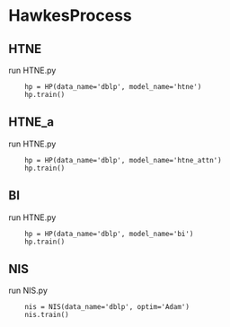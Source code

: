 # HawkesProcess
## HTNE
run HTNE.py
```
    hp = HP(data_name='dblp', model_name='htne')
    hp.train()
```
## HTNE_a
run HTNE.py
```
    hp = HP(data_name='dblp', model_name='htne_attn')
    hp.train()
```
## BI
run HTNE.py
```
    hp = HP(data_name='dblp', model_name='bi')
    hp.train()
```
## NIS
run NIS.py
```
    nis = NIS(data_name='dblp', optim='Adam')
    nis.train()
```